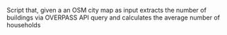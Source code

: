 Script that, given a an OSM city map as input extracts the number of buildings via OVERPASS API query
and calculates the average number of households
